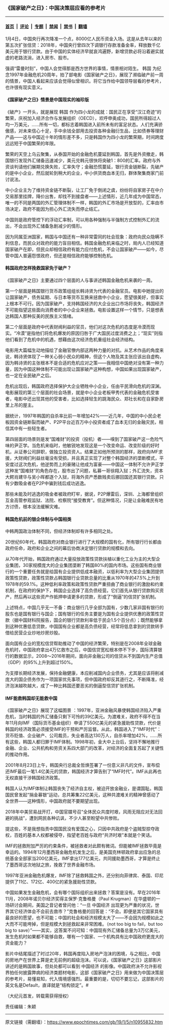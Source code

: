 ### 《国家破产之日》：中国决策层应看的参考片

---

#### [首页](../../../..?n10955832) &nbsp;|&nbsp; [评论](../../../../../epoch-comment?n10955832) &nbsp;|&nbsp; [专题](../../../../../epoch-special?n10955832) &nbsp;|&nbsp; [禁闻](../../../../../epoch-news?n10955832) &nbsp;|&nbsp; [禁书](../../../../../books?n10955832) &nbsp;|&nbsp; [翻墙](https://github.com/gfw-breaker/nogfw/blob/master/README.md?n10955832)


<div class="post_content" id="artbody" itemprop="articleBody">
 <!-- article content begin -->
 <p>
  1月4日，中国央行再次降准一个点，8000亿人民币资金入场。这是从去年以来的第五次扩张信贷：2018年，中国央行曾四次下调银行存款准备金率，释放数千亿美元用于银行贷款。由于中国的实体经济早就哀鸿遍野，新增贷款必将沿着避实就虚的老路流淌，进入房市、股市。
 </p>
 <p>
  强调“雷曼时刻”，中国人会觉得那是西方世界的事情，情景相对陌生。
  <ok href="https://www.epochtimes.com/gb/tag/%E9%9F%A9%E5%9B%BD.html">
   韩国
  </ok>
  为纪念1997年金融危机20周年，拍了部电影《国家破产之日》，展现了濒临破产前一周的情景，中国人看起来应该会觉得似曾相识。将它当作给中国领导层看的参考片，也许很有现实意义。
 </p>
 <h4>
  <strong>
   《国家破产之日》情景是中国现实的袖珍版
  </strong>
 </h4>
 <p>
  《破产》一开头，就是展现
  <ok href="https://www.epochtimes.com/gb/tag/%E9%9F%A9%E5%9B%BD.html">
   韩国
  </ok>
  作为四小龙的成就：国民正在享受“汉江奇迹”的繁荣，庆祝加入经济合作与发展组织（OECD），欢呼申奥成功，国民所得超过人均一万美元，……所有一切，都标志着韩国进入前所未有的富足状态。人们充满骄傲感，对未来信心十足，手中余钱全部用去投资各种金融衍生品，比如债券等理财产品——这与中国近十年的情形差不多，只是韩国作为四小龙的繁荣期，时间跨度远远短于中国繁荣的年限。
 </p>
 <p>
  繁荣的天空上乌云聚集，从泰国开始的金融危机蔓延到韩国，首先是外资撤走，韩国银行发现外汇储备迅速减少，美元兑韩元很快将突破1：800的汇率。政府与外资谈判请他们展期兑换失败，汇率失守；金融恐慌蔓延，银行资金链断裂，先破产的是中小企业，然后就轮到稍大的企业，中小供货商血本无归，群体聚集商家门前讨说法。
 </p>
 <p>
  中小企业主为了维持资金链不断裂，让工厂免于倒闭之虞，纷纷将自家房子在中介交易那里挂牌，降价出售，却找不到接盘者——上述情形，近几年成为中国常态，唯一的不同是两国的外汇管理体制不一样，韩国的外汇市场是开放型的，汇率由市场决定，政府不能因为担心外汇流失而停止结汇。
 </p>
 <p>
  中国则是政府管控下的浮动汇率制，可以用各种强制与半强制方式控制外汇的流出，不会出现外汇储备急剧减少的情形。
 </p>
 <p>
  因为同属亚洲国家，韩国与中国还有一种非常雷同的社会现象：政府向民众隐瞒不利信息，而民众对政府的能力盲目相信。韩国金融危机来临之时，局内人已经知道国家破产在即，但民众却相信政府有能力应付危机，不会让国家破产——如今，尽管中国人普遍怨恨政府，但还是相信政府能够控制危机。
 </p>
 <h4>
  <strong>
   韩国政府怎样挽救国家免于破产？
  </strong>
 </h4>
 <p>
  《国家破产之日》主要通过四个层面的人与事讲述韩国金融危机来袭的一周。
 </p>
 <p>
  第一个层面是韩国银行货币政策组组长韩诗贤为代表的金融官员。电影中她提出的让国家破产，债务延期、与日本等货币互换来拯救中小企业，愿望很美好，但事实上根本不可行。因为国家破产，支持韩国经济的大企业出口市场将丧失，韩国经济不可能指望这些面向消费者的中小企业来拯救。电影设置这样一个情节，只是想表达韩国人那种反美的民族主义情绪。
 </p>
 <p>
  第二个层面是政府中代表财阀利益的官员，他们对这次危机的态度是冷漠而现实。“冷漠”是指他们将危机爆发的原因归咎于广大国民过度消费之上；“现实”则指他们看到了危机中的机遇，想藉由这次经济危机重组社会经济结构。
 </p>
 <p>
  电影用大篇幅生动地描绘了金融官僚内部这两种力量的对抗。从艺术作品的角度来说，韩诗贤体现了一种关心弱小民众的精神，但这个人物及其主张应该出自虚构，因为韩诗贤的主张根本不是合适的危机应对之策——我相信中国绝对没有第一种力量，因为中国这种体制不可能出现让国家破产这种构想，中国如果出现国家破产，也一定在全民破产之后。
 </p>
 <p>
  危机出现后，韩国政府选择保护大企业牺牲中小企业，任由平民滑向危机的深渊。电影展现的第三个层面的社会场景，就是中小企业老板甲秀代表的金融危机受害者，电影中还出现其他的受害者，比如选择轻生的跳海民众、郑社长和在自家卧房里上吊的屋主。
 </p>
 <p>
  据统计，1997年韩国的自杀率比前一年增加42%——近几年，中国的中小民企老板因资金链断裂而破产、P2P平台近百万中小投资者成了血本无归的金融灾民，相信其中有一些轻生者。
 </p>
 <p>
  第四层面的场景则是发“国难财”的投资（投机）者——嗅到了国家破产这一危险气味的尹正学。当危机来临时，他敏锐地发现这是一个改变命运、改变阶级的好时机，从证券公司辞职，做独立投资资人。结果正如他所预测的那样，政府向IMF求援，大财阀们利益丝毫没有受损，并且真正实现了对整个韩国经济的垄断模式，平安度过这次危机，他逆势而上的豪赌让他成为富豪——中国这一体制不允许尹正学这种发“国难财”的角色存在，股市出了问题，私募一哥徐翔入狱；外汇流失，资本大鳄肖建华与吴小晖都逐个入狱，将海外资产悉数贱卖后挪回国还其银行贷款。只有少数吸金者在P2P中骗到钱后成功逃逸。
 </p>
 <p>
  那些未能及时逃逸的吸金者被政府盯牢，据说，P2P爆雷后，深圳、上海都曾组织互金高管参观监狱、法院、检察院“接受教育”。但这种情况，只是让金融难民有地方讨债，根本没法缓解灾难。
 </p>
 <h4>
  <strong>
   韩国危机前的银企体制与中国相类
  </strong>
 </h4>
 <p>
  中韩两国政治体制不同，但经济体制却有许多相同之处。
 </p>
 <p>
  20世纪60年代，韩国政府对商业银行进行了大规模的国有化，所有银行行长都由政府任命，政府和企业之间的幕后协商决定银行贷款的规模和去向。
 </p>
 <p>
  从70年代开始，韩国政府通过大量投放政策性贷款扶植以重化工业为主的大型企业集团，30家规模庞大的企业集团垄断了韩国80%的国内市场。这些国有商业银行的一个重要任务就是给国有企业提供低成本融资，以低利率为大型企业集团提供政策性贷款，政策性贷款占韩国银行业贷款总量的比重从1970年的47.5%上升到1978年的59.1%。这种低利率政策和政策性贷款严重扭曲了商业银行的激励和约束机制，在政府的保护下，韩国企业选择了高负债经营。它们首先从银行贷款购买资产，然后再以这些资产作抵押申请更多的贷款，形成了“倒逼”的信贷扩张机制。
 </p>
 <p>
  上述特点，中国几乎无一不备：商业银行几乎全部为国有，少数几家非国有银行的股东也是国有银行与国企；国有银行的任务主要是为国有企业提供优惠的政策性贷款（据中国财科院报告，国企的银行贷款利率低于民企1.5个百分点）；既然能够拿到这种优惠低息贷款，中国国有企业都是高负债经营，经常将低息拿到的贷款转手借给民营企业炒地炒房炒股。
 </p>
 <p>
  面向国有企业的宽松信贷帮助推动了中国的经济繁荣，特别是在2008年全球金融危机时，中国政府拿出4万亿救市之后，中国信贷宽松根本停不下步，国际清算银行的数据显示，2008～2016年期间，面向非金融公司的信贷从不到国内生产总值（GDP）的95%上升到超过150%。
 </p>
 <p>
  为支撑长期经济发展，保持金融健康，本应削减国内企业债务，尤其是应该将削减庞大的国企债务作为一项国家优先事项，但中国政府却反其道行之，不断降准，经济泡沫越吹越大，成了一种比韩国还要恶劣的倒逼型信贷扩张机制。
 </p>
 <h4>
  <strong>
   IMF能救韩国却无能救中国
  </strong>
 </h4>
 <p>
  《国家破产之日》展现了这幅图景 ：1997年，亚洲金融风暴使韩国经济陷入严重危机，当时韩国的外汇储备只剩下可怜的39亿美元。为渡难关，政府不得不在当年11月向IMF（国际货币基金组织）申请了550亿美元的紧急援助性贷款，代价是韩国的经济政策必须接受IMF的干预和严厉监督。从此，韩国进入了“IMF时代”：货币贬值、企业破产、公司裁员，失业者高达130万人，自杀率增加42%，……所有这些，韩国人都归罪于IMF体制。1998年初，金大中上台后，坚持不懈地推行金融、企业、公共机构和劳资关系四大部门的改革，对经济的全面复苏起了关键性的推动作用。
 </p>
 <p>
  2001年8月23日上午，韩国央行总裁全哲焕签署了一份意义非凡的文件，宣布偿还IMF最后一笔1.4亿美元的贷款，韩国经济才算告别了“IMF时代”。IMF从此再也无权直接干涉韩国经济政策。
 </p>
 <p>
  韩国人认为IMF体制让韩国丧失了经济自主权，被迫开放金融业，是谓国耻。韩国国民曾发起“捐金募银”运动，总共筹集22亿美元，这种共渡难关的精神曾感动了全世界——这种情形，中国政府就不要期望出现。
 </p>
 <p>
  2018年中美贸易战开打，中国官媒号召“全体民众共度时艰，风雨无阻应对无法回避的挑战”，遭到网民各种讥讽，不少人甚至盼望中共惨败。
 </p>
 <p>
  提这些，不是我想指责中国国民没有爱国之心，只因中共政府是个盗贼型掠夺政权，百姓的基本人权都被侵夺，指望老百姓与政府“共济时艰”本就是个笑话。
 </p>
 <p>
  IMF的拯救附加严厉的约束条件，被拯救者对此颇有微词。但能被IMF拯救毕竟是幸运的。1994年12月墨西哥金融危机发生之后，是美国克林顿政府拿出应急的总统基金全部家当200亿美元，IMF拿出177亿美元，共同援助墨西哥，才算是终止了墨西哥这次地狱之旅，挽救了世界金融市场。
 </p>
 <p>
  1997年亚洲金融危机爆发，IMF除了拯救韩国之外，还分别向菲律宾、泰国、印尼提供了11亿、172亿、400亿的紧急援助性贷款。
 </p>
 <p>
  中国如果发生金融危机，会有哪个国际组织出来拯救？答案是没有。早在2016年11月，2008年诺贝尔经济奖得主保罗·克鲁格曼（Paul Krugman）在华盛顿的一场研讨会期间，美国之音记者曾问他：“一旦
  <ok href="https://www.epochtimes.com/gb/tag/%E4%B8%AD%E5%9B%BD%E7%BB%8F%E6%B5%8E.html">
   中国经济
  </ok>
  出现更为严重的状况，世界其它经济体会不会前去救市？”克鲁格曼的回答是：“不会。即便是其它国家具有最良好的愿望，也不可能；中国的社会和经济规模太大了——不会因为规模如此之大而不可能垮掉，但是规模大到拯救起来非常困难。（not too big to fail，but too big to save）”——其实，这答案不问可知：中国现有外汇储备总量为3万亿美元，发生危机时如果都不能够自救，哪有一个国家、一个机构具有比中国政府更庞大的资金能力？
 </p>
 <p>
  影片中结尾描述了时过20年，韩国再度陷入房地产泡沫的困境，与之相比，中国的房地产在世界上算是史无前例的超级泡沫。可以说，《国家破产之日》这部影片讲述的是韩国故事，但处处都可以看到
  <ok href="https://www.epochtimes.com/gb/tag/%E4%B8%AD%E5%9B%BD%E7%BB%8F%E6%B5%8E.html">
   中国经济
  </ok>
  的影像。中国政府决不允许影视界拍任何披露弊病的经济类题材电影，这部《国家破产之日》用来做为中国决策层的参考片，易懂易知，代入情境感强烈。最重要的是，切切不要忘记，这部影片的英文名是Default，直译就是“结构锁定”。#
 </p>
 <p>
  （大纪元首发，转载需获得授权）
 </p>
 <p>
  责任编辑：朱颖
 </p>
 <!-- article content end -->
 <div id="below_article_ad">
 </div>
</div>


---

原文链接（需翻墙）：https://www.epochtimes.com/gb/19/1/5/n10955832.htm